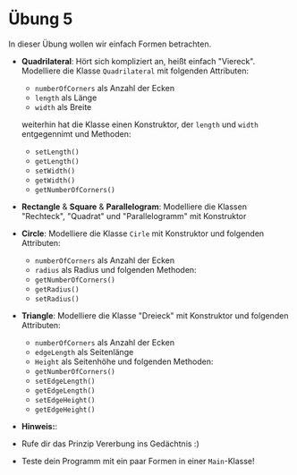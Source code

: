 # Übung 5

In dieser Übung wollen wir einfach Formen betrachten.


- **Quadrilateral**: Hört sich kompliziert an, heißt einfach "Viereck".
    Modelliere die Klasse `Quadrilateral` mit folgenden Attributen:
    - `numberOfCorners` als Anzahl der Ecken
    - `length` als Länge
    - `width` als Breite

  weiterhin hat die Klasse einen Konstruktor, der `length` und `width` entgegennimt
  und Methoden:
    - `setLength()`
    - `getLength()`
    - `setWidth()`
    - `getWidth()`
    - `getNumberOfCorners()`


- **Rectangle** & **Square** & **Parallelogram**: Modelliere die Klassen "Rechteck",
    "Quadrat" und "Parallelogramm"
    mit Konstruktor


- **Circle**: Modelliere die Klasse `Cirle` mit Konstruktor und folgenden Attributen:
  - `numberOfCorners` als Anzahl der Ecken
  - `radius` als Radius und folgenden Methoden:
  - `getNumberOfCorners()`
  - `getRadius()`
  - `setRadius()`

- **Triangle**: Modelliere die Klasse "Dreieck" mit Konstruktor und folgenden Attributen:
  - `numberOfCorners` als Anzahl der Ecken
  - `edgeLength` als Seitenlänge
  - `Height` als Seitenhöhe und folgenden Methoden:
  - `getNumberOfCorners()`
  - `setEdgeLength()`
  - `getEdgeLength()`
  - `setEdgeHeight()`
  - `getEdgeHeight()`

- **Hinweis:**:
 - Rufe dir das Prinzip Vererbung ins Gedächtnis :)
 - Teste dein Programm mit ein paar Formen in einer `Main`-Klasse!
